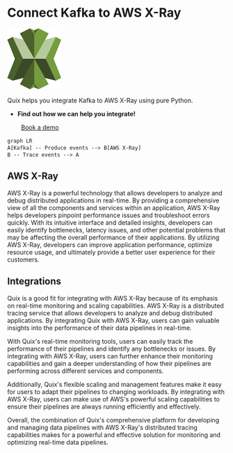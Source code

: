 # Connect Kafka to AWS X-Ray

![](./images/logo_1.jpg)

Quix helps you integrate Kafka to AWS X-Ray using pure Python.

<div class="grid cards blog-grid-card" markdown>

- __Find out how we can help you integrate!__

    <a class="md-button md-button--primary" href="https://share.hsforms.com/1iW0TmZzKQMChk0lxd_tGiw4yjw2?__hstc=175542013.2303933fbd746c0ac86d9ccbe9bc9100.1728383268831.1729603416735.1729620918855.31&__hssc=175542013.1.1729620918855&__hsfp=2132701734" target="_blank" style="margin:.5rem;">Book a demo</a>

</div>

```mermaid
graph LR
A[Kafka] -- Produce events --> B[AWS X-Ray]
B -- Trace events --> A
```

## AWS X-Ray

AWS X-Ray is a powerful technology that allows developers to analyze and debug distributed applications in real-time. By providing a comprehensive view of all the components and services within an application, AWS X-Ray helps developers pinpoint performance issues and troubleshoot errors quickly. With its intuitive interface and detailed insights, developers can easily identify bottlenecks, latency issues, and other potential problems that may be affecting the overall performance of their applications. By utilizing AWS X-Ray, developers can improve application performance, optimize resource usage, and ultimately provide a better user experience for their customers.

## Integrations

Quix is a good fit for integrating with AWS X-Ray because of its emphasis on real-time monitoring and scaling capabilities. AWS X-Ray is a distributed tracing service that allows developers to analyze and debug distributed applications. By integrating Quix with AWS X-Ray, users can gain valuable insights into the performance of their data pipelines in real-time.

With Quix's real-time monitoring tools, users can easily track the performance of their pipelines and identify any bottlenecks or issues. By integrating with AWS X-Ray, users can further enhance their monitoring capabilities and gain a deeper understanding of how their pipelines are performing across different services and components.

Additionally, Quix's flexible scaling and management features make it easy for users to adapt their pipelines to changing workloads. By integrating with AWS X-Ray, users can make use of AWS's powerful scaling capabilities to ensure their pipelines are always running efficiently and effectively.

Overall, the combination of Quix's comprehensive platform for developing and managing data pipelines with AWS X-Ray's distributed tracing capabilities makes for a powerful and effective solution for monitoring and optimizing real-time data pipelines.

